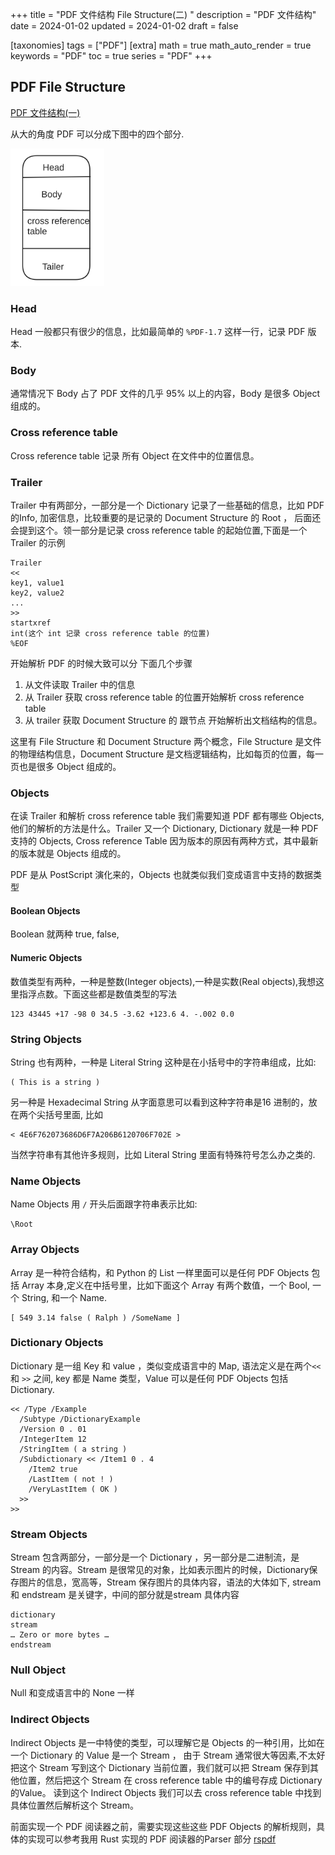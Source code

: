 +++
title = "PDF 文件结构 File Structure(二) "
description = "PDF 文件结构"
date = 2024-01-02
updated = 2024-01-02
draft = false

[taxonomies]
tags = ["PDF"]
[extra]
math = true
math_auto_render = true
keywords = "PDF"
toc = true
series = "PDF"
+++

## PDF File Structure
[PDF 文件结构(一)](http://127.0.0.1:1111/pdf-overview/)

从大的角度 PDF 可以分成下图中的四个部分.

[<img src="./pdf_file_structure.png" width="150"/>](./pdf_file_structure.png)

###  Head 
 Head 一般都只有很少的信息，比如最简单的 `%PDF-1.7` 这样一行，记录 PDF 版本.

### Body
通常情况下 Body 占了 PDF 文件的几乎 95% 以上的内容，Body 是很多 Object 组成的。

### Cross reference table
Cross reference table 记录 所有 Object 在文件中的位置信息。

### Trailer
Trailer 中有两部分，一部分是一个 Dictionary 记录了一些基础的信息，比如 PDF 的Info, 加密信息，比较重要的是记录的 Document Structure 的 Root ， 后面还会提到这个。领一部分是记录 cross reference table 的起始位置,下面是一个 Trailer 的示例

```
Trailer
<<
key1, value1
key2, value2
...
>>
startxref
int(这个 int 记录 cross reference table 的位置)
%EOF

```


开始解析 PDF 的时候大致可以分 下面几个步骤
1. 从文件读取 Trailer 中的信息
2. 从 Trailer 获取 cross reference table 的位置开始解析 cross reference table
3. 从 trailer 获取 Document Structure 的 跟节点 开始解析出文档结构的信息。

这里有 File Structure 和 Document Structure 两个概念，File Structure 是文件的物理结构信息，Document Structure 是文档逻辑结构，比如每页的位置，每一页也是很多 Object 组成的。

### Objects
在读 Trailer 和解析 cross reference table 我们需要知道 PDF 都有哪些 Objects, 他们的解析的方法是什么。Trailer 又一个 Dictionary, Dictionary 就是一种 PDF 支持的 Objects, Cross reference Table 因为版本的原因有两种方式，其中最新的版本就是 Objects 组成的。

PDF  是从 PostScript 演化来的，Objects 也就类似我们变成语言中支持的数据类型

#### Boolean Objects
Boolean 就两种 true, false,

#### Numeric Objects
数值类型有两种，一种是整数(Integer objects),一种是实数(Real objects),我想这里指浮点数。下面这些都是数值类型的写法

```
123 43445 +17 -98 0 34.5 -3.62 +123.6 4. -.002 0.0
```

### String Objects
String 也有两种，一种是 Literal String 这种是在小括号中的字符串组成，比如:
```
( This is a string )
```

另一种是 Hexadecimal String 从字面意思可以看到这种字符串是16 进制的，放在两个尖括号里面, 比如
```
< 4E6F762073686D6F7A206B6120706F702E >
```

当然字符串有其他许多规则，比如 Literal String 里面有特殊符号怎么办之类的.

### Name Objects

Name Objects 用 `/` 开头后面跟字符串表示比如:
```
\Root
```

### Array Objects

Array 是一种符合结构，和 Python 的 List 一样里面可以是任何 PDF Objects 包括 Array 本身,定义在中括号里，比如下面这个 Array 有两个数值，一个 Bool, 一个 String, 和一个 Name.
```
[ 549 3.14 false ( Ralph ) /SomeName ]
```

### Dictionary Objects
Dictionary 是一组 Key 和 value ，类似变成语言中的 Map, 语法定义是在两个`<<` 和 `>>` 之间, key 都是 Name 类型，Value 可以是任何 PDF Objects 包括 Dictionary.
```
<< /Type /Example
  /Subtype /DictionaryExample
  /Version 0 . 01
  /IntegerItem 12
  /StringItem ( a string )
  /Subdictionary << /Item1 0 . 4
    /Item2 true
    /LastItem ( not ! )
    /VeryLastItem ( OK )
  >>
>>
```

### Stream Objects
Stream 包含两部分，一部分是一个 Dictionary ，另一部分是二进制流，是 Stream 的内容。Stream 是很常见的对象，比如表示图片的时候，Dictionary保存图片的信息，宽高等，Stream 保存图片的具体内容，语法的大体如下, stream 和 endstream 是关键字，中间的部分就是stream 具体内容
```
dictionary
stream
… Zero or more bytes …
endstream
```

### Null Object
Null 和变成语言中的 None 一样

### Indirect Objects 
Indirect Objects 是一中特使的类型，可以理解它是 Objects 的一种引用，比如在一个 Dictionary 的 Value 是一个 Stream ， 由于 Stream 通常很大等因素,不太好把这个 Stream 写到这个 Dictionary 当前位置，我们就可以把 Stream 保存到其他位置，然后把这个 Stream 在 cross reference table 中的编号存成 Dictionary 的Value。 读到这个 Indirect Objects 我们可以去 cross reference table 中找到具体位置然后解析这个 Stream。

前面实现一个 PDF 阅读器之前，需要实现这些这些 PDF Objects 的解析规则，具体的实现可以参考我用 Rust 实现的 PDF 阅读器的Parser 部分 [rspdf](https://github.com/rockyzhengwu/rspdf/tree/main/pdf/src/parser)


